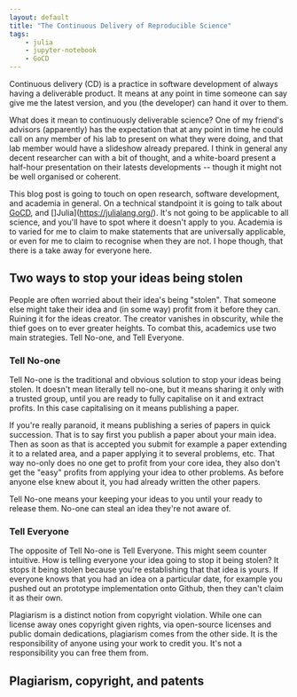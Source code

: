 ```yaml
---
layout: default
title: "The Continuous Delivery of Reproducible Science"
tags:
    - julia
    - jupyter-notebook
	- GoCD
---
```


Continuous delivery (CD) is a practice in software development of always having a deliverable product.
It means at any point in time someone can say give me the latest version, and you (the developer) can hand it over to them.

What does it mean to continuously deliverable science?
One of my friend's advisors (apparently) has the expectation that at any point in time he could call on any member of his lab to present on what they were doing, and that lab member would have a slideshow already prepared.
I think in general any decent researcher can with a bit of thought, and a white-board present a half-hour presentation on their latests developments -- though it might not be well organised or coherent.

This blog post is going to touch on open research, software development, and academia in general.
On a technical standpoint it is going to talk about [GoCD](https://www.gocd.org/), and []Julia](https://julialang.org/).
It's not going to be applicable to all science, and you'll have to spot where it doesn't apply to you.
Academia is to varied for me to claim to make statements that are universally applicable, or even for me to claim to recognise when they are not.
I hope though, that there is a take away for everyone here.

<!--more-->



## Two ways to stop your ideas being stolen

People are often worried about their idea's being "stolen".
That someone else might take their idea and (in some way) profit from it before they can.
Ruining it for the ideas creator.
The creator vanishes in obscurity, while the thief goes on to ever greater heights.
To combat this, academics use two main strategies.
Tell No-one, and Tell Everyone.

### Tell No-one

Tell No-one is the traditional and obvious solution to stop your ideas being stolen.
It doesn't mean literally tell no-one, but it means sharing it only with a trusted group, until you are ready to fully capitalise on it and extract profits.
In this case capitalising on it means publishing a paper.

If you're really paranoid, it means publishing a series of papers in quick succession.
That is to say first you publish a paper about your main idea.
Then as soon as that is accepted you submit for example a paper extending it to a related area, and a paper applying it to several problems, etc.
That way no-only does no one get to profit from your core idea, they also don't get the "easy" profits from applying your idea to other problems.
As before anyone else knew about it, you had already written the other papers.

Tell No-one means your keeping your ideas to you until your ready to release them.
No-one can steal an idea they're not aware of.

### Tell Everyone

The opposite of Tell No-one is Tell Everyone.
This might seem counter intuitive.
How is telling everyone your idea going to stop it being stolen?
It stops it being stolen because you're establishing that that idea is yours.
If everyone knows that you had an idea on a particular date,
for example you pushed out an prototype implementation onto Github,
then they can't claim it as their own.

Plagiarism is a distinct notion from copyright violation.
While one can license away ones copyright given rights, via open-source licenses and public domain dedications,
plagiarism comes from the other side.
It is the responsibility of anyone using your work to credit you.
It's not a responsibility you can free them from.






## Plagiarism, copyright, and patents
